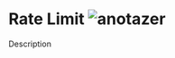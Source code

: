 # Rate Limit ![anotazer][anotazer-ratelimit]

Description

[anotazer-ratelimit]: https://img.shields.io/badge/anotazer-ratelimit-blue
